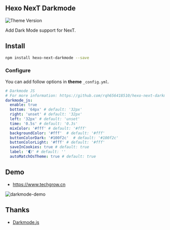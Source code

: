 ## Hexo NexT Darkmode

![Theme Version](https://img.shields.io/badge/NexT-v7.3.0+-blue.svg?style=flat-square)

Add Dark Mode support for NexT.

## Install

``` bash
npm install hexo-next-darkmode --save
```

### Configure

You can add follow options in **theme** `_config.yml`.

``` yml
# Darkmode JS
# For more information: https://github.com/rqh656418510/hexo-next-darkmode, https://github.com/sandoche/Darkmode.js
darkmode_js:
  enable: true
  bottom: '64px' # default: '32px'
  right: 'unset' # default: '32px'
  left: '32px' # default: 'unset'
  time: '0.5s' # default: '0.3s'
  mixColor: '#fff' # default: '#fff'
  backgroundColor: '#fff'  # default: '#fff'
  buttonColorDark: '#100f2c'  # default: '#100f2c'
  buttonColorLight: '#fff' # default: '#fff'
  saveInCookies: true # default: true
  label: '🌓' # default: ''
  autoMatchOsTheme: true # default: true
```

## Demo

- https://www.techgrow.cn

![darkmode-demo](https://www.techgrow.cn/gif/2021/04/darkmode.gif)

## Thanks

- [Darkmode.js](https://github.com/sandoche/Darkmode.js)
